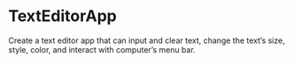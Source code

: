 # TextEditorApp
Create a text editor app that can input and clear text, change the text’s size, style, color, and interact with computer’s menu bar.
